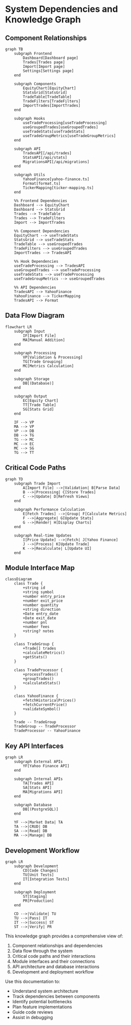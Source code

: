 # System Dependencies and Knowledge Graph

## Component Relationships

```mermaid
graph TB
    subgraph Frontend
        Dashboard[Dashboard page]
        Trades[Trades page]
        Import[Import page]
        Settings[Settings page]
    end

    subgraph Components
        EquityChart[EquityChart]
        StatsGrid[StatsGrid]
        TradeTable[TradeTable]
        TradeFilters[TradeFilters]
        ImportTrades[ImportTrades]
    end

    subgraph Hooks
        useTradeProcessing[useTradeProcessing]
        useGroupedTrades[useGroupedTrades]
        useTradeStats[useTradeStats]
        useTradeGroupMetrics[useTradeGroupMetrics]
    end

    subgraph API
        TradesAPI[/api/trades]
        StatsAPI[/api/stats]
        MigrationsAPI[/api/migrations]
    end

    subgraph Utils
        YahooFinance[yahoo-finance.ts]
        Format[format.ts]
        TickerMapping[ticker-mapping.ts]
    end

    %% Frontend Dependencies
    Dashboard --> EquityChart
    Dashboard --> StatsGrid
    Trades --> TradeTable
    Trades --> TradeFilters
    Import --> ImportTrades

    %% Component Dependencies
    EquityChart --> useTradeStats
    StatsGrid --> useTradeStats
    TradeTable --> useGroupedTrades
    TradeFilters --> useGroupedTrades
    ImportTrades --> TradesAPI

    %% Hook Dependencies
    useTradeProcessing --> TradesAPI
    useGroupedTrades --> useTradeProcessing
    useTradeStats --> useTradeProcessing
    useTradeGroupMetrics --> useGroupedTrades

    %% API Dependencies
    TradesAPI --> YahooFinance
    YahooFinance --> TickerMapping
    TradesAPI --> Format
```

## Data Flow Diagram

```mermaid
flowchart LR
    subgraph Input
        IF[Import File]
        MA[Manual Addition]
    end

    subgraph Processing
        VP[Validation & Processing]
        TG[Trade Grouping]
        MC[Metrics Calculation]
    end

    subgraph Storage
        DB[(Database)]
    end

    subgraph Output
        EC[Equity Chart]
        TT[Trade Table]
        SG[Stats Grid]
    end

    IF --> VP
    MA --> VP
    VP --> DB
    DB --> TG
    TG --> MC
    MC --> EC
    MC --> SG
    TG --> TT
```

## Critical Code Paths

```mermaid
graph TD
    subgraph Trade Import
        A[Import File] -->|Validation| B[Parse Data]
        B -->|Processing| C[Store Trades]
        C -->|Update| D[Refresh Views]
    end

    subgraph Performance Calculation
        E[Fetch Trades] -->|Group| F[Calculate Metrics]
        F -->|Aggregate| G[Update Stats]
        G -->|Render| H[Display Charts]
    end

    subgraph Real-time Updates
        I[Price Update] -->|Fetch| J[Yahoo Finance]
        J -->|Process| K[Update Trade]
        K -->|Recalculate| L[Update UI]
    end
```

## Module Interface Map

```mermaid
classDiagram
    class Trade {
        +string id
        +string symbol
        +number entry_price
        +number exit_price
        +number quantity
        +string direction
        +Date entry_date
        +Date exit_date
        +number pnl
        +number fees
        +string? notes
    }

    class TradeGroup {
        +Trade[] trades
        +calculateMetrics()
        +getStats()
    }

    class TradeProcessor {
        +processTrades()
        +groupTrades()
        +calculateStats()
    }

    class YahooFinance {
        +fetchHistoricalPrices()
        +fetchCurrentPrice()
        +validateSymbol()
    }

    Trade -- TradeGroup
    TradeGroup -- TradeProcessor
    TradeProcessor -- YahooFinance
```

## Key API Interfaces

```mermaid
graph LR
    subgraph External APIs
        YF[Yahoo Finance API]
    end

    subgraph Internal APIs
        TA[Trades API]
        SA[Stats API]
        MA[Migrations API]
    end

    subgraph Database
        DB[(PostgreSQL)]
    end

    YF -->|Market Data| TA
    TA -->|CRUD| DB
    SA -->|Read| DB
    MA -->|Manage| DB
```

## Development Workflow

```mermaid
graph LR
    subgraph Development
        CD[Code Changes]
        TU[Unit Tests]
        IT[Integration Tests]
    end

    subgraph Deployment
        ST[Staging]
        PR[Production]
    end

    CD -->|Validate| TU
    TU -->|Pass| IT
    IT -->|Success| ST
    ST -->|Verify| PR
```

This knowledge graph provides a comprehensive view of:
1. Component relationships and dependencies
2. Data flow through the system
3. Critical code paths and their interactions
4. Module interfaces and their connections
5. API architecture and database interactions
6. Development and deployment workflow

Use this documentation to:
- Understand system architecture
- Track dependencies between components
- Identify potential bottlenecks
- Plan feature implementations
- Guide code reviews
- Assist in debugging